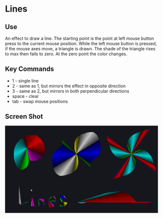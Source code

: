 # Lines

## Use
An effect to draw a line. The starting point is the point at left mouse button press to the current mouse position. While the left mouse button is pressed, if the mouse axes move, a triangle is drawn.
The shade of the triangle rises to max then falls to zero. At the zero point the color changes.


## Key Commands
* 1 - single line
* 2 - same as 1, but mirrors the effect in opposite direction
* 3 - same as 2, but mirrors in both perpendicular directions
* space - clear
* tab - swap mouse positions

## Screen Shot
![alt text](https://github.com/dlharmon911/Lines/blob/master/screenshot.png "Screen Shot")
